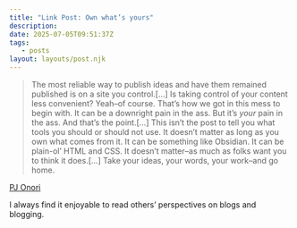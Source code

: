 ```yaml
---
title: "Link Post: Own what’s yours"
description:
date: 2025-07-05T09:51:37Z
tags:
   - posts
layout: layouts/post.njk
---
```


> The most reliable way to publish ideas and have them remained published is on a site you control.[…] Is taking control of your content less convenient? Yeah–of course. That’s how we got in this mess to begin with. It can be a downright pain in the ass. But it’s _your_ pain in the ass. And that’s the point.[…] This isn’t the post to tell you what tools you should or should not use. It doesn’t matter as long as you own what comes from it. It can be something like Obsidian. It can be plain-ol’ HTML and CSS. It doesn’t matter–as much as folks want you to think it does.[…] Take your ideas, your words, your work–and go home.

[PJ Onori](https://pjonori.blog/posts/own-whats-yours/)

I always find it enjoyable to read others’ perspectives on blogs and blogging. 
 
